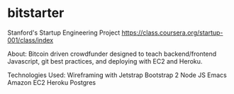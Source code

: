 bitstarter
==========
Stanford's Startup Engineering Project
https://class.coursera.org/startup-001/class/index

About: 
Bitcoin driven crowdfunder designed to teach backend/frontend Javascript, git best practices, and deploying with EC2 and Heroku.  

Technologies Used: 
Wireframing with Jetstrap
Bootstrap 2
Node JS
Emacs
Amazon EC2
Heroku
Postgres
